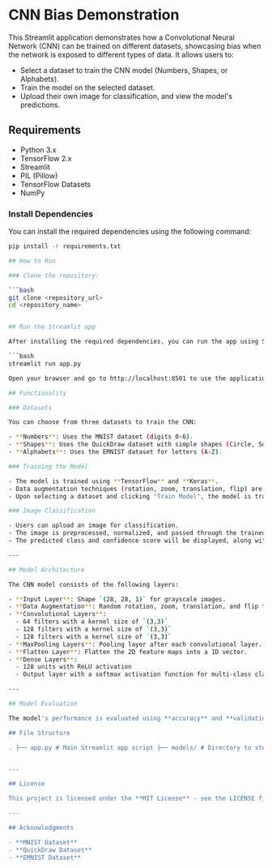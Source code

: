 

# CNN Bias Demonstration

This Streamlit application demonstrates how a Convolutional Neural Network (CNN) can be trained on different datasets, showcasing bias when the network is exposed to different types of data. It allows users to:

- Select a dataset to train the CNN model (Numbers, Shapes, or Alphabets).
- Train the model on the selected dataset.
- Upload their own image for classification, and view the model's predictions.

## Requirements

- Python 3.x
- TensorFlow 2.x
- Streamlit
- PIL (Pillow)
- TensorFlow Datasets
- NumPy

### Install Dependencies

You can install the required dependencies using the following command:

```bash
pip install -r requirements.txt

## How to Run

### Clone the repository:

```bash
git clone <repository_url>
cd <repository_name>


## Run the Streamlit app

After installing the required dependencies, you can run the app using Streamlit by executing:

```bash
streamlit run app.py

Open your browser and go to http://localhost:8501 to use the application.

## Functionality

### Datasets

You can choose from three datasets to train the CNN:

- **Numbers**: Uses the MNIST dataset (digits 0-6).
- **Shapes**: Uses the QuickDraw dataset with simple shapes (Circle, Square, Triangle, etc.).
- **Alphabets**: Uses the EMNIST dataset for letters (A-Z).

### Training the Model

- The model is trained using **TensorFlow** and **Keras**.
- Data augmentation techniques (rotation, zoom, translation, flip) are applied to increase robustness during training.
- Upon selecting a dataset and clicking "Train Model", the model is trained on the chosen dataset. Once training is complete, the model is saved for future use.

### Image Classification

- Users can upload an image for classification.
- The image is preprocessed, normalized, and passed through the trained CNN.
- The predicted class and confidence score will be displayed, along with the top 3 predictions.

---

## Model Architecture

The CNN model consists of the following layers:

- **Input Layer**: Shape `(28, 28, 1)` for grayscale images.
- **Data Augmentation**: Random rotation, zoom, translation, and flip to make the model more robust.
- **Convolutional Layers**:
  - 64 filters with a kernel size of `(3,3)`
  - 128 filters with a kernel size of `(3,3)`
  - 128 filters with a kernel size of `(3,3)`
- **MaxPooling Layers**: Pooling layer after each convolutional layer.
- **Flatten Layer**: Flatten the 2D feature maps into a 1D vector.
- **Dense Layers**:
  - 128 units with ReLU activation
  - Output layer with a softmax activation function for multi-class classification.

---

## Model Evaluation

The model's performance is evaluated using **accuracy** and **validation loss** during training. A "success" message is shown when training is completed. If a model is already trained, it can be loaded for predictions on new images.

## File Structure

. ├── app.py # Main Streamlit app script ├── models/ # Directory to store trained models │ ├── cnn_numbers.h5 # Saved model for 'Numbers' dataset │ ├── cnn_shapes.h5 # Saved model for 'Shapes' dataset │ └── cnn_alphabets.h5 # Saved model for 'Alphabets' dataset └── requirements.txt # File containing the required Python packages


---

## License

This project is licensed under the **MIT License** - see the LICENSE file for details.

---

## Acknowledgments

- **MNIST Dataset**
- **QuickDraw Dataset**
- **EMNIST Dataset**

